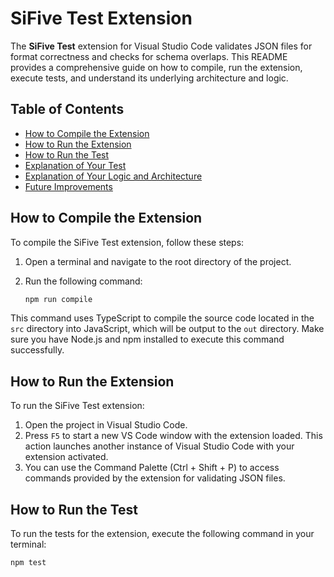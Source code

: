 # SiFive Test Extension

The **SiFive Test** extension for Visual Studio Code validates JSON files for format correctness and checks for schema overlaps. This README provides a comprehensive guide on how to compile, run the extension, execute tests, and understand its underlying architecture and logic.

## Table of Contents

- [How to Compile the Extension](#how-to-compile-the-extension)
- [How to Run the Extension](#how-to-run-the-extension)
- [How to Run the Test](#how-to-run-the-test)
- [Explanation of Your Test](#explanation-of-your-test)
- [Explanation of Your Logic and Architecture](#explanation-of-your-logic-and-architecture)
- [Future Improvements](#future-improvements)

## How to Compile the Extension

To compile the SiFive Test extension, follow these steps:

1. Open a terminal and navigate to the root directory of the project.
2. Run the following command:

    ```bash
    npm run compile
    ```

This command uses TypeScript to compile the source code located in the `src` directory into JavaScript, which will be output to the `out` directory. Make sure you have Node.js and npm installed to execute this command successfully.

## How to Run the Extension

To run the SiFive Test extension:

1. Open the project in Visual Studio Code.
2. Press `F5` to start a new VS Code window with the extension loaded. This action launches another instance of Visual Studio Code with your extension activated.
3. You can use the Command Palette (Ctrl + Shift + P) to access commands provided by the extension for validating JSON files.

## How to Run the Test

To run the tests for the extension, execute the following command in your terminal:

```bash
npm test